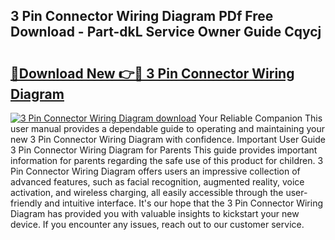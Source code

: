 ## 3 Pin Connector Wiring Diagram PDf Free Download - Part-dkL Service Owner Guide Cqycj

# <h2><a href="http://dfsdd9s.blite.top/?on=3+Pin+Connector+Wiring+Diagram">🔗Download New 👉🔴 3 Pin Connector Wiring Diagram</a></h2>

[![3 Pin Connector Wiring Diagram download](https://i.imgur.com/lujVjoI.png)](http://dfsdd9s.blite.top/?on=3+Pin+Connector+Wiring+Diagram)
Your Reliable Companion This user manual provides a dependable guide to operating and maintaining your new 3 Pin Connector Wiring Diagram with confidence. Important User Guide 3 Pin Connector Wiring Diagram for Parents This guide provides important information for parents regarding the safe use of this product for children. 3 Pin Connector Wiring Diagram offers users an impressive collection of advanced features, such as facial recognition, augmented reality, voice activation, and wireless charging, all easily accessible through the user-friendly and intuitive interface. It's our hope that the 3 Pin Connector Wiring Diagram has provided you with valuable insights to kickstart your new device. If you encounter any issues, reach out to our customer service.
